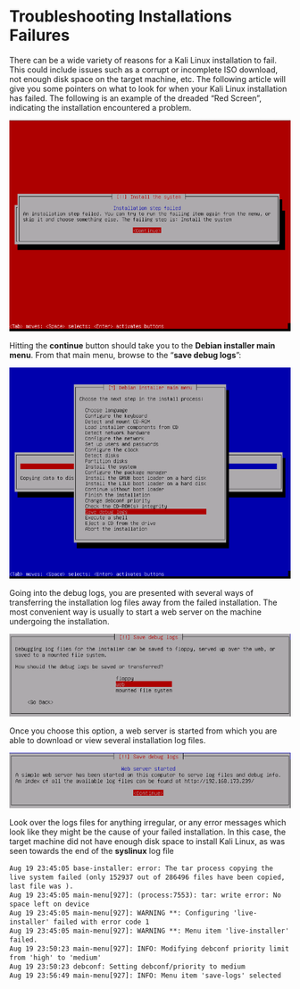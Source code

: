 # Troubleshooting Installations Failures

There can be a wide variety of reasons for a Kali Linux installation to fail. This could include issues such as a corrupt or incomplete ISO download, not enough disk space on the target machine, etc. The following article will give you some pointers on what to look for when your Kali Linux installation has failed. The following is an example of the dreaded “Red Screen”, indicating the installation encountered a problem.

[![](<../../../.gitbook/assets/failed kali install.png>)](<../../../.gitbook/assets/failed kali install.png>)

Hitting the **continue** button should take you to the **Debian installer main menu**. From that main menu, browse to the “**save debug logs**”:

[![](<../../../.gitbook/assets/failed install kali linux 001.png>)](<../../../.gitbook/assets/failed install kali linux 001.png>)

Going into the debug logs, you are presented with several ways of transferring the installation log files away from the failed installation. The most convenient way is usually to start a web server on the machine undergoing the installation.

[![](<../../../.gitbook/assets/failed linux installed transfer method.png>)](<../../../.gitbook/assets/failed linux installed transfer method.png>)

Once you choose this option, a web server is started from which you are able to download or view several installation log files.

[![](<../../../.gitbook/assets/install log download.png>)](<../../../.gitbook/assets/install log download.png>)

Look over the logs files for anything irregular, or any error messages which look like they might be the cause of your failed installation. In this case, the target machine did not have enough disk space to install Kali Linux, as was seen towards the end of the **syslinux** log file

```
Aug 19 23:45:05 base-installer: error: The tar process copying the live system failed (only 152937 out of 286496 files have been copied, last file was ).
Aug 19 23:45:05 main-menu[927]: (process:7553): tar: write error: No space left on device
Aug 19 23:45:05 main-menu[927]: WARNING **: Configuring 'live-installer' failed with error code 1
Aug 19 23:45:05 main-menu[927]: WARNING **: Menu item 'live-installer' failed.
Aug 19 23:50:23 main-menu[927]: INFO: Modifying debconf priority limit from 'high' to 'medium'
Aug 19 23:50:23 debconf: Setting debconf/priority to medium
Aug 19 23:56:49 main-menu[927]: INFO: Menu item 'save-logs' selected
```
